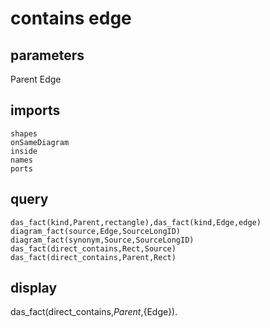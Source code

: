# contains edge
## parameters
  Parent
  Edge
## imports
    shapes
    onSameDiagram
    inside
    names
    ports
## query
    das_fact(kind,Parent,rectangle),das_fact(kind,Edge,edge)
    diagram_fact(source,Edge,SourceLongID)
	diagram_fact(synonym,Source,SourceLongID)
	das_fact(direct_contains,Rect,Source)
	das_fact(direct_contains,Parent,Rect)
## display
das_fact(direct_contains,${Parent},${Edge}).
  

